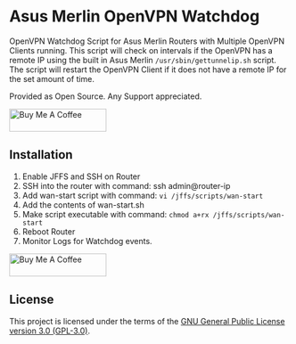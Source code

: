 # Asus Merlin OpenVPN Watchdog
OpenVPN Watchdog Script for Asus Merlin Routers with Multiple OpenVPN Clients running. This script will check on intervals if the OpenVPN has a remote IP using the built in Asus Merlin `/usr/sbin/gettunnelip.sh` script. The script will restart the OpenVPN Client if it does not have a remote IP for the set amount of time.

Provided as Open Source. Any Support appreciated.

<a href="https://www.buymeacoffee.com/dieskim" target="_blank"><img src="https://cdn.buymeacoffee.com/buttons/default-orange.png" alt="Buy Me A Coffee" height="41" width="174"></a>

## Installation
1. Enable JFFS and SSH on Router
2. SSH into the router with command: ssh admin@router-ip
3. Add wan-start script with command:
`vi /jffs/scripts/wan-start`
4. Add the contents of wan-start.sh
5. Make script executable with command:
`chmod a+rx /jffs/scripts/wan-start`
6. Reboot Router
7. Monitor Logs for Watchdog events.

<a href="https://www.buymeacoffee.com/dieskim" target="_blank"><img src="https://cdn.buymeacoffee.com/buttons/default-orange.png" alt="Buy Me A Coffee" height="41" width="174"></a>

## License

This project is licensed under the terms of the [GNU General Public License version 3.0 (GPL-3.0)](https://www.gnu.org/licenses/gpl-3.0.en.html).
